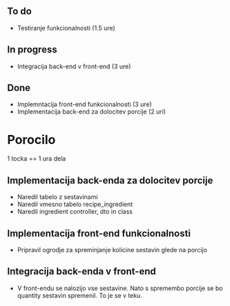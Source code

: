 ## To do
* Testiranje funkcionalnosti (1.5 ure)


## In progress
* Integracija back-end v front-end (3 ure)



## Done
* Implemntacija front-end funkcionalnosti (3 ure)
* Implementacija back-end za dolocitev porcije (2 uri)


# Porocilo
1 tocka == 1 ura dela

## Implementacija back-enda za dolocitev porcije
* Naredil tabelo z sestavinami
* Naredil vmesno tabelo recipe_ingredient
* Naredil ingredient controller, dto in class

## Implementacija front-end funkcionalnosti
* Pripravil ogrodje za spreminjanje kolicine sestavin glede na porcijo

## Integracija back-enda v front-end
* V front-endu se nalozijo vse sestavine. Nato s spremembo porcije se bo quantity sestavin
    spremenil. To je se v teku. 


